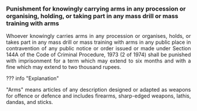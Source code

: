 ### Punishment for knowingly carrying arms in any procession or organising, holding, or taking part in any mass drill or mass training with arms
<div style="text-align: justify">

Whoever knowingly carries arms in any procession or organises, holds, or takes part in any mass drill or mass training with arms in any public place in contravention of any public notice or order issued or made under Section 144A of the Code of Criminal Procedure, 1973 (2 of 1974) shall be punished with imprisonment for a term which may extend to six months and with a fine which may extend to two thousand rupees.

</div>

??? info "Explanation"
    <div style="text-align: justify"> "Arms" means articles of any description designed or adapted as weapons for offence or defence and includes firearms, sharp-edged weapons, lathis, dandas, and sticks.
